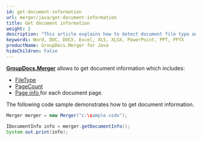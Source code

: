 ```yaml
---
id: get-document-information
url: merger/java/get-document-information
title: Get document information
weight: 2
description: "This article explains how to detect document file type and calculate pages count when merge PDF, Word(DOC, DOCX), Excel(XLS, XLSX), PowerPoint(PPT, PPTX) files with GroupDocs.Merger for Java."
keywords: Word, DOC, DOCX, Excel, XLS, XLSX, PowerPoint, PPT, PPTX
productName: GroupDocs.Merger for Java
hideChildren: False
---
```

[**GroupDocs.Merger**](https://products.groupdocs.com/merger/java) allows to get document information which includes:

*   [FileType](https://apireference.groupdocs.com/java/merger/com.groupdocs.merger.domain.result/IDocumentInfo#getType())
*   [PageCount](https://apireference.groupdocs.com/java/merger/com.groupdocs.merger.domain.result/IDocumentInfo#getPageCount())
*   [Page info ](https://apireference.groupdocs.com/java/merger/com.groupdocs.merger.domain.result/IPageInfo)for each document page.

  
The following code sample demonstrates how to get document information.

```java
Merger merger = new Merger("c:\sample.vsdx");

IDocumentInfo info = merger.getDocumentInfo();
System.out.print(info);        


```
